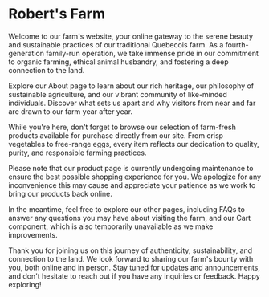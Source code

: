 # Robert's Farm

Welcome to our farm's website, your online gateway to the serene beauty and sustainable practices of our traditional Quebecois farm. As a fourth-generation family-run operation, we take immense pride in our commitment to organic farming, ethical animal husbandry, and fostering a deep connection to the land.

Explore our About page to learn about our rich heritage, our philosophy of sustainable agriculture, and our vibrant community of like-minded individuals. Discover what sets us apart and why visitors from near and far are drawn to our farm year after year.

While you're here, don't forget to browse our selection of farm-fresh products available for purchase directly from our site. From crisp vegetables to free-range eggs, every item reflects our dedication to quality, purity, and responsible farming practices.

Please note that our product page is currently undergoing maintenance to ensure the best possible shopping experience for you. We apologize for any inconvenience this may cause and appreciate your patience as we work to bring our products back online.

In the meantime, feel free to explore our other pages, including FAQs to answer any questions you may have about visiting the farm, and our Cart component, which is also temporarily unavailable as we make improvements.

Thank you for joining us on this journey of authenticity, sustainability, and connection to the land. We look forward to sharing our farm's bounty with you, both online and in person. Stay tuned for updates and announcements, and don't hesitate to reach out if you have any inquiries or feedback. Happy exploring!
